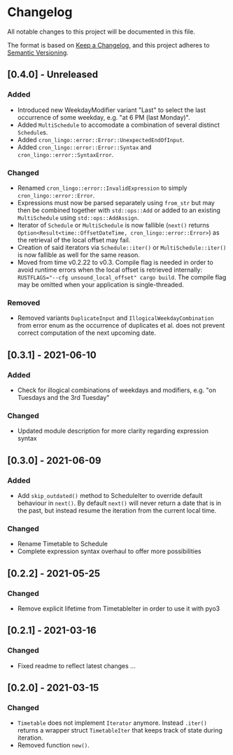 # Changelog
All notable changes to this project will be documented in this file.

The format is based on [Keep a Changelog](https://keepachangelog.com/en/1.0.0/),
and this project adheres to [Semantic Versioning](https://semver.org/spec/v2.0.0.html).

## [0.4.0] - Unreleased
### Added
- Introduced new WeekdayModifier variant "Last" to select the last occurrence of some weekday, e.g. "at 6 PM (last Monday)".
- Added `MultiSchedule` to accomodate a combination of several distinct `Schedule`s.
- Added `cron_lingo::error::Error::UnexpectedEndOfInput`.
- Added `cron_lingo::error::Error::Syntax` and `cron_lingo::error::SyntaxError`.
### Changed
- Renamed `cron_lingo::error::InvalidExpression` to simply `cron_lingo::error::Error`.
- Expressions must now be parsed separately using `from_str` but may then be combined together with `std::ops::Add` or added to an existing `MultiSchedule` using `std::ops::AddAssign`.
- Iterator of `Schedule` or `MultiSchedule` is now fallible (`next()` returns `Option<Result<time::OffsetDateTime, cron_lingo::error::Error>`) as the retrieval of the local offset may fail.
- Creation of said iterators via `Schedule::iter()` or `MultiSchedule::iter()` is now fallible as well for the same reason.
- Moved from time v0.2.22 to v0.3. Compile flag is needed in order to avoid runtime errors when the local offset is retrieved internally: `RUSTFLAGS="--cfg unsound_local_offset" cargo build`. The compile flag may be omitted when your application is single-threaded.
### Removed
- Removed variants `DuplicateInput` and `IllogicalWeekdayCombination` from error enum as the occurrence of duplicates et al. does not prevent correct computation of the next upcoming date.

## [0.3.1] - 2021-06-10
### Added
- Check for illogical combinations of weekdays and modifiers, e.g. "on Tuesdays and the 3rd Tuesday"
### Changed
- Updated module description for more clarity regarding expression syntax

## [0.3.0] - 2021-06-09
### Added
- Add `skip_outdated()` method to ScheduleIter to override default behaviour in `next()`. By default `next()` will never return a date that is in the past, but instead resume the iteration from the current local time.
### Changed
- Rename Timetable to Schedule
- Complete expression syntax overhaul to offer more possibilities

## [0.2.2] - 2021-05-25
### Changed
- Remove explicit lifetime from TimetableIter in order to use it with pyo3

## [0.2.1] - 2021-03-16
### Changed
- Fixed readme to reflect latest changes ...

## [0.2.0] - 2021-03-15
### Changed
- `Timetable` does not implement `Iterator` anymore. Instead `.iter()` returns a wrapper struct `TimetableIter` that keeps track of state during iteration.
- Removed function `new()`.
